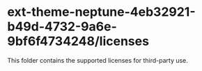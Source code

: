 # ext-theme-neptune-4eb32921-b49d-4732-9a6e-9bf6f4734248/licenses

This folder contains the supported licenses for third-party use.
